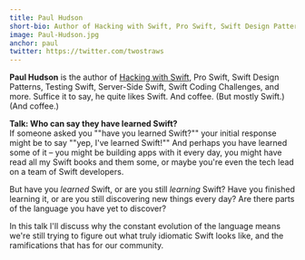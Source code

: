 ```yaml
---
title: Paul Hudson
short-bio: Author of Hacking with Swift, Pro Swift, Swift Design Patterns and more...
image: Paul-Hudson.jpg
anchor: paul
twitter: https://twitter.com/twostraws
---
```


**Paul Hudson** is the author of [Hacking with Swift](https://www.hackingwithswift.com/), Pro Swift, Swift Design Patterns, Testing Swift, Server-Side Swift, Swift Coding Challenges, and more. Suffice it to say, he quite likes Swift. And coffee. (But mostly Swift.) (And coffee.)

**Talk: Who can say they have learned Swift?**  
If someone asked you ""have you learned Swift?"" your initial response might be to say ""yep, I've learned Swift!"" And perhaps you have learned some of it – you might be building apps with it every day, you might have read all my Swift books and them some, or maybe you're even the tech lead on a team of Swift developers.

But have you *learned* Swift, or are you still *learning* Swift? Have you finished learning it, or are you still discovering new things every day? Are there parts of the language you have yet to discover?

In this talk I'll discuss why the constant evolution of the language means we're still trying to figure out what truly idiomatic Swift looks like, and the ramifications that has for our community.
